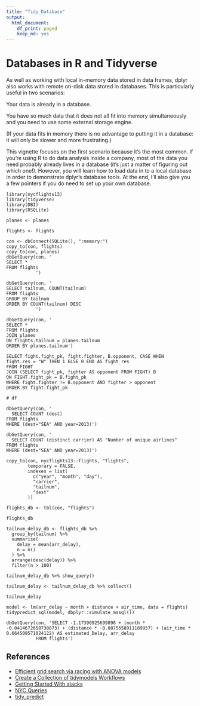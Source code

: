 ```yaml
---
title: "Tidy_Database"
output:
  html_document:
    df_print: paged
    keep_md: yes
---
```


# Databases in R and Tidyverse 

As well as working with local in-memory data stored in data frames, dplyr also works with remote on-disk data stored in databases. This is particularly useful in two scenarios:

Your data is already in a database.

You have so much data that it does not all fit into memory simultaneously and you need to use some external storage engine.

(If your data fits in memory there is no advantage to putting it in a database: it will only be slower and more frustrating.)

This vignette focuses on the first scenario because it’s the most common. If you’re using R to do data analysis inside a company, most of the data you need probably already lives in a database (it’s just a matter of figuring out which one!). However, you will learn how to load data in to a local database in order to demonstrate dplyr’s database tools. At the end, I’ll also give you a few pointers if you do need to set up your own database.



```{r}
library(nycflights13)
library(tidyverse)
library(DBI)
library(RSQLite)

planes <- planes

flights <- flights
```

```{r}
con <- dbConnect(SQLite(), ":memory:")
copy_to(con, flights)
copy_to(con, planes)
dbGetQuery(con, '
SELECT * 
FROM flights
           ')
```



```{r}
dbGetQuery(con, '
SELECT tailnum, COUNT(tailnum)
FROM flights
GROUP BY tailnum
ORDER BY COUNT(tailnum) DESC
           ')
```


```{r}
dbGetQuery(con, '
SELECT *
FROM flights
JOIN planes
ON flights.tailnum = planes.tailnum
ORDER BY planes.tailnum')
```




```{sql, connection = con, output.var = "df"}
SELECT fight.fight_pk, fight.fighter, B.opponent, CASE WHEN 
fight.res = "W" THEN 1 ELSE 0 END AS fight_res
FROM FIGHT
JOIN (SELECT fight_pk, fighter AS opponent FROM FIGHT) B
ON FIGHT.fight_pk = B.fight_pk
WHERE fight.fighter != B.opponent AND fighter > opponent
ORDER BY fight.fight_pk
```

```{r}
# df
```


```{r}
dbGetQuery(con, '
  SELECT COUNT (dest)
FROM flights
WHERE (dest="SEA" AND year=2013)')
```  

```{r}
dbGetQuery(con, '
  SELECT COUNT (distinct carrier) AS "Number of unique airlines"
FROM flights
WHERE (dest="SEA" AND year=2013)')
```  


```{r}
copy_to(con, nycflights13::flights, "flights",
        temporary = FALSE, 
        indexes = list(
          c("year", "month", "day"), 
          "carrier", 
          "tailnum",
          "dest"
        ))
```



```{r}
flights_db <- tbl(con, "flights")

flights_db
```


```{r}
tailnum_delay_db <- flights_db %>% 
  group_by(tailnum) %>%
  summarise(
    delay = mean(arr_delay),
    n = n()
  ) %>% 
  arrange(desc(delay)) %>%
  filter(n > 100)

tailnum_delay_db %>% show_query()
```


```{r}
tailnum_delay <- tailnum_delay_db %>% collect()

tailnum_delay
```


```{r}
model <- lm(arr_delay ~ month + distance + air_time, data = flights)
tidypredict_sql(model, dbplyr::simulate_mssql())
```


```{r}
dbGetQuery(con, 'SELECT -1.17390925699898 + (month * -0.0414672658738873) + (distance * -0.0875558911189957) + (air_time * 0.664509571024122) AS estimated_Delay, arr_delay
           FROM flights') 
```



## References


+ [Efficient grid search via racing with ANOVA models](https://rdbsql.rsquaredacademy.com/dbi.html)
+ [Create a Collection of tidymodels Workflows](https://cran.r-project.org/web/packages/dbplyr/vignettes/dbplyr.html)
+ [Getting Started With stacks](https://github.com/andrew-couch/Tidy-Tuesday/blob/master/Season%201/Scripts/TidyTuesdayDatabase.Rmd)
+ [NYC Queries](https://github.com/thakremanas/SQL-Queries-on-NYC-Fights-weather-data/blob/master/SQL%20Queries%20on%20NYC%20Flight%20and%20Weather%20dataset.sql)
+ [tidy_predict](https://tidypredict.netlify.app)


